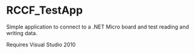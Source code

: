 # RCCF_TestApp

Simple application to connect to a .NET Micro board and test reading and writing data.

Requires Visual Studio 2010
